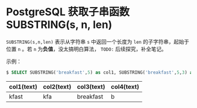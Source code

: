 # PostgreSQL 获取子串函数 SUBSTRING(s, n, len)

`SUBSTRING(s,n,len)` 表示从字符串 `s` 中返回一个长度为 `len` 的子字符串，起始于位置 `n` 。若 `n` 为**负值**，没太搞明白算法， `TODO:` 后续探究，补全笔记。

示例：

``` sql
$ SELECT SUBSTRING('breakfast',5) as col1, SUBSTRING('breakfast',5,3) as col2, SUBSTRING('breakfast',-3) as col3, SUBSTRING('breakfast',-3,5) as col4;
```

|col1(text)|col2(text)|col3(text)|col4(text)|
|-----|-----|-----|-----|
|kfast | kfa  | breakfast|b|
